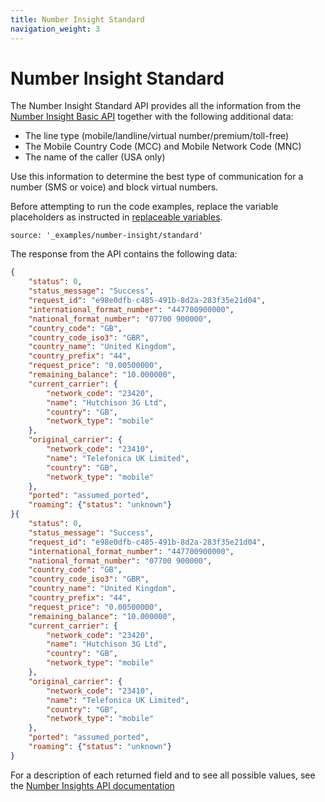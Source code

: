 ```yaml
---
title: Number Insight Standard
navigation_weight: 3
---
```


# Number Insight Standard

The Number Insight Standard API provides all the information from the [Number Insight Basic API](/number-insight/building-blocks/number-insight-basic) together with the following additional data:

* The line type (mobile/landline/virtual number/premium/toll-free)
* The Mobile Country Code (MCC) and Mobile Network Code (MNC)
* The name of the caller (USA only)

Use this information to determine the best type of communication for a number (SMS or voice) and block virtual numbers.

Before attempting to run the code examples, replace the variable placeholders as instructed in [replaceable variables](/number-insight/building-blocks/before-you-begin#replaceable-variables).

```building_blocks
source: '_examples/number-insight/standard'
```

The response from the API contains the following data:

```json
{
    "status": 0,
    "status_message": "Success",
    "request_id": "e98e0dfb-c485-491b-8d2a-283f35e21d04",
    "international_format_number": "447700900000",
    "national_format_number": "07700 900000",
    "country_code": "GB",
    "country_code_iso3": "GBR",
    "country_name": "United Kingdom",
    "country_prefix": "44",
    "request_price": "0.00500000",
    "remaining_balance": "10.000000",
    "current_carrier": {
        "network_code": "23420",
        "name": "Hutchison 3G Ltd",
        "country": "GB",
        "network_type": "mobile"
    },
    "original_carrier": {
        "network_code": "23410",
        "name": "Telefonica UK Limited",
        "country": "GB",
        "network_type": "mobile"
    },
    "ported": "assumed_ported",
    "roaming": {"status": "unknown"}
}{
    "status": 0,
    "status_message": "Success",
    "request_id": "e98e0dfb-c485-491b-8d2a-283f35e21d04",
    "international_format_number": "447700900000",
    "national_format_number": "07700 900000",
    "country_code": "GB",
    "country_code_iso3": "GBR",
    "country_name": "United Kingdom",
    "country_prefix": "44",
    "request_price": "0.00500000",
    "remaining_balance": "10.000000",
    "current_carrier": {
        "network_code": "23420",
        "name": "Hutchison 3G Ltd",
        "country": "GB",
        "network_type": "mobile"
    },
    "original_carrier": {
        "network_code": "23410",
        "name": "Telefonica UK Limited",
        "country": "GB",
        "network_type": "mobile"
    },
    "ported": "assumed_ported",
    "roaming": {"status": "unknown"}
}
```

For a description of each returned field and to see all possible values, see the [Number Insights API documentation](/api/number-insight?expandResponses=true#response-getNumberInsightStandard)
